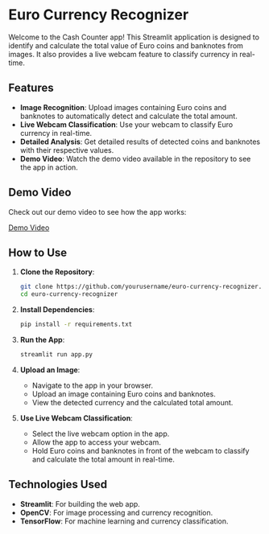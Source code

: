 # Euro Currency Recognizer

Welcome to the Cash Counter app! This Streamlit application is designed to identify and calculate the total value of Euro coins and banknotes from images. It also provides a live webcam feature to classify currency in real-time.

## Features

- **Image Recognition**: Upload images containing Euro coins and banknotes to automatically detect and calculate the total amount.
- **Live Webcam Classification**: Use your webcam to classify Euro currency in real-time.
- **Detailed Analysis**: Get detailed results of detected coins and banknotes with their respective values.
- **Demo Video**: Watch the demo video available in the repository to see the app in action.

## Demo Video

Check out our demo video to see how the app works:

[Demo Video](showcase.mov)

## How to Use

1. **Clone the Repository**:
    ```bash
    git clone https://github.com/yourusername/euro-currency-recognizer.git
    cd euro-currency-recognizer
    ```

2. **Install Dependencies**:
    ```bash
    pip install -r requirements.txt
    ```

3. **Run the App**:
    ```bash
    streamlit run app.py
    ```

4. **Upload an Image**:
    - Navigate to the app in your browser.
    - Upload an image containing Euro coins and banknotes.
    - View the detected currency and the calculated total amount.

5. **Use Live Webcam Classification**:
    - Select the live webcam option in the app.
    - Allow the app to access your webcam.
    - Hold Euro coins and banknotes in front of the webcam to classify and calculate the total amount in real-time.

## Technologies Used

- **Streamlit**: For building the web app.
- **OpenCV**: For image processing and currency recognition.
- **TensorFlow**: For machine learning and currency classification.


